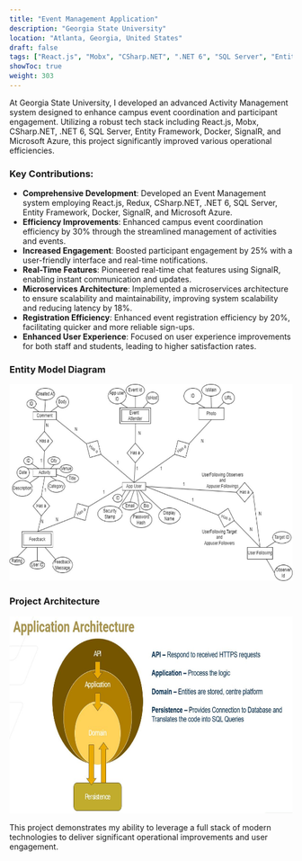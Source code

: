 ```yaml
---
title: "Event Management Application"
description: "Georgia State University"
location: "Atlanta, Georgia, United States"
draft: false
tags: ["React.js", "Mobx", "CSharp.NET", ".NET 6", "SQL Server", "Entity Framework", "Docker", "SignalR", "Azure"]
showToc: true
weight: 303
---
```


At Georgia State University, I developed an advanced Activity Management system designed to enhance campus event coordination and participant engagement. Utilizing a robust tech stack including React.js, Mobx, CSharp.NET, .NET 6, SQL Server, Entity Framework, Docker, SignalR, and Microsoft Azure, this project significantly improved various operational efficiencies.

### Key Contributions:
- **Comprehensive Development**: Developed an Event Management system employing React.js, Redux, CSharp.NET, .NET 6, SQL Server, Entity Framework, Docker, SignalR, and Microsoft Azure.
- **Efficiency Improvements**: Enhanced campus event coordination efficiency by 30% through the streamlined management of activities and events.
- **Increased Engagement**: Boosted participant engagement by 25% with a user-friendly interface and real-time notifications.
- **Real-Time Features**: Pioneered real-time chat features using SignalR, enabling instant communication and updates.
- **Microservices Architecture**: Implemented a microservices architecture to ensure scalability and maintainability, improving system scalability and reducing latency by 18%.
- **Registration Efficiency**: Enhanced event registration efficiency by 20%, facilitating quicker and more reliable sign-ups.
- **Enhanced User Experience**: Focused on user experience improvements for both staff and students, leading to higher satisfaction rates.

### Entity Model Diagram
<img src="/entity-model.jpg" alt="Entity Model Diagram" width="100%" height="350">

### Project Architecture 
<img src="/app-arch.jpg" alt="Application Architecture" width="100%" height="350">

This project demonstrates my ability to leverage a full stack of modern technologies to deliver significant operational improvements and user engagement.
